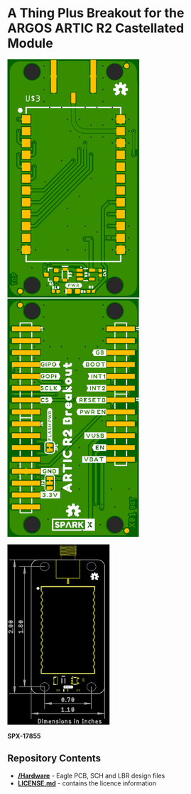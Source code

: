# A Thing Plus Breakout for the ARGOS ARTIC R2 Castellated Module

![Top](./img/Top.png)
![Bottom](./img/Bottom.png)

![Dimensions](./img/Dimensions.png)

**SPX-17855**

## Repository Contents

- [**/Hardware**](./Hardware) - Eagle PCB, SCH and LBR design files
- [**LICENSE.md**](./LICENSE,md) - contains the licence information
